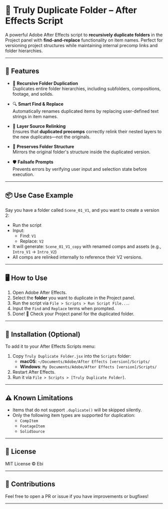 # 📁 Truly Duplicate Folder – After Effects Script

A powerful Adobe After Effects script to **recursively duplicate folders** in the Project panel with **find-and-replace** functionality on item names. Perfect for versioning project structures while maintaining internal precomp links and folder hierarchies.

---

## 🚀 Features

- 🔁 **Recursive Folder Duplication**  
  Duplicates entire folder hierarchies, including subfolders, compositions, footage, and solids.

- 🔍 **Smart Find & Replace**  
  Automatically renames duplicated items by replacing user-defined text strings in item names.

- 🔗 **Layer Source Relinking**  
  Ensures that **duplicated precomps** correctly relink their nested layers to the new duplicates—not the originals.

- 🧠 **Preserves Folder Structure**  
  Mirrors the original folder's structure inside the duplicated version.

- 🛡️ **Failsafe Prompts**  
  Prevents errors by verifying user input and selection state before execution.

---

## 📦 Use Case Example

Say you have a folder called `Scene_01_V1`, and you want to create a version 2:
- Run the script
- Input:
  - Find: `V1`
  - Replace: `V2`
- It will generate: `Scene_01_V1_copy` with renamed comps and assets (e.g., `Intro_V1` → `Intro_V2`)
- All comps are relinked internally to reference their V2 versions.

---

## 🖥️ How to Use

1. Open Adobe After Effects.
2. Select the **folder** you want to duplicate in the Project panel.
3. Run the script via `File > Scripts > Run Script File...`.
4. Input the `Find` and `Replace` terms when prompted.
5. Done! 🎉 Check your Project panel for the duplicated folder.

---

## 🧩 Installation (Optional)

To add it to your After Effects Scripts menu:
1. Copy `Truly Duplicate Folder.jsx` into the `Scripts` folder:
   - **macOS**: `~/Documents/Adobe/After Effects [version]/Scripts/`
   - **Windows**: `My Documents/Adobe/After Effects [version]/Scripts/`
2. Restart After Effects.
3. Run it via `File > Scripts > [Truly Duplicate Folder]`.

---

## ⚠️ Known Limitations

- Items that do not support `.duplicate()` will be skipped silently.
- Only the following item types are supported for duplication:
  - `CompItem`
  - `FootageItem`
  - `SolidSource`

---

## 📜 License

MIT License © Ebi

---

## 🤝 Contributions

Feel free to open a PR or issue if you have improvements or bugfixes!

---

